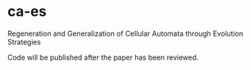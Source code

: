 # ca-es
Regeneration and Generalization of Cellular Automata through Evolution Strategies

Code will be published after the paper has been reviewed.
